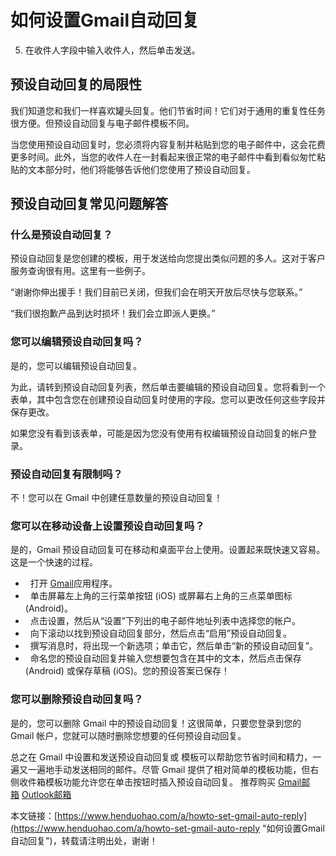 # 如何设置Gmail自动回复

5. 在收件人字段中输入收件人，然后单击发送。

## 预设自动回复的局限性

我们知道您和我们一样喜欢罐头回复。他们节省时间！它们对于通用的重复性任务很方便。但预设自动回复与电子邮件模板不同。

当您使用预设自动回复时，您必须将内容复制并粘贴到您的电子邮件中，这会花费更多时间。此外，当您的收件人在一封看起来很正常的电子邮件中看到看似匆忙粘贴的文本部分时，他们将能够告诉他们您使用了预设自动回复。




## 预设自动回复常见问题解答

### 什么是预设自动回复？

预设自动回复是您创建的模板，用于发送给向您提出类似问题的多人。这对于客户服务查询很有用。这里有一些例子。

“谢谢你伸出援手！我们目前已关闭，但我们会在明天开放后尽快与您联系。”

“我们很抱歉产品到达时损坏！我们会立即派人更换。”

### 您可以编辑预设自动回复吗？

是的，您可以编辑预设自动回复。

为此，请转到预设自动回复列表，然后单击要编辑的预设自动回复。您将看到一个表单，其中包含您在创建预设自动回复时使用的字段。您可以更改任何这些字段并保存更改。

如果您没有看到该表单，可能是因为您没有使用有权编辑预设自动回复的帐户登录。

### 预设自动回复有限制吗？

不！您可以在 Gmail 中创建任意数量的预设自动回复！

### 您可以在移动设备上设置预设自动回复吗？

是的，Gmail 预设自动回复可在移动和桌面平台上使用。设置起来既快速又容易。这是一个快速的过程。

-   打开 [Gmail](https://www.henduohao.com/group/1.html)应用程序。
-   单击屏幕左上角的三行菜单按钮 (iOS) 或屏幕右上角的三点菜单图标 (Android)。
-   点击设置，然后从“设置”下列出的电子邮件地址列表中选择您的帐户。
-   向下滚动以找到预设自动回复部分，然后点击“启用”预设自动回复。
-   撰写消息时，将出现一个新选项；单击它，然后单击“新的预设自动回复”。
-   命名您的预设自动回复并输入您想要包含在其中的文本，然后点击保存 (Android) 或保存草稿 (iOS)。您的预设答案已保存！

### 您可以删除预设自动回复吗？

是的，您可以删除 Gmail 中的预设自动回复！这很简单，只要您登录到您的 Gmail 帐户，您就可以随时删除您想要的任何预设自动回复。

总之在 Gmail 中设置和发送预设自动回复或 模板可以帮助您节省时间和精力，一遍又一遍地手动发送相同的邮件。尽管 Gmail 提供了相对简单的模板功能，但右侧收件箱模板功能允许您在单击按钮时插入预设自动回复。 推荐购买 [Gmail邮箱](https://www.henduohao.com/product/1003.html "Gmail邮箱购买") [Outlook邮箱](https://www.henduohao.com/product/1037.html "Outlook邮箱购买")




本文链接：[https://www.henduohao.com/a/howto-set-gmail-auto-reply](https://www.henduohao.com/a/howto-set-gmail-auto-reply "如何设置Gmail自动回复")，转载请注明出处，谢谢！